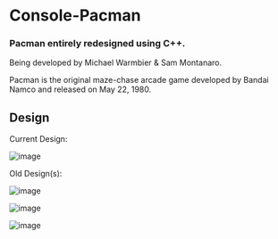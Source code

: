 # Console-Pacman

### Pacman entirely redesigned using C++. 

Being developed by Michael Warmbier & Sam Montanaro.

Pacman is the original maze-chase arcade game developed by Bandai Namco and released on May 22, 1980.


## Design

Current Design:

![image](https://user-images.githubusercontent.com/44079959/65702177-91d26100-e050-11e9-9879-ef9baa097956.png)

Old Design(s):

![image](https://user-images.githubusercontent.com/44079959/61318267-aa153c80-a7d2-11e9-888c-a5aa10c4a3e1.png)

![image](https://user-images.githubusercontent.com/44079959/59776884-93d29a00-9281-11e9-8e7e-636f6c5d5833.png)

![image](https://user-images.githubusercontent.com/44079959/59776935-aa78f100-9281-11e9-9c64-e8aadf9b4e88.png)
